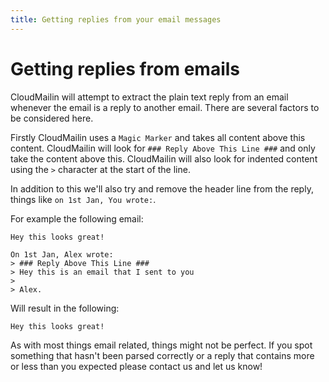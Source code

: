 ```yaml
---
title: Getting replies from your email messages
---
```


# Getting replies from emails

CloudMailin will attempt to extract the plain text reply from an email whenever the email is a reply to another email. There are several factors to be considered here.

Firstly CloudMailin uses a `Magic Marker` and takes all content above this content. CloudMailin will look for `### Reply Above This Line ###` and only take the content above this. CloudMailin will also look for indented content using the `>` character at the start of the line.

In addition to this we'll also try and remove the header line from the reply, things like `on 1st Jan, You wrote:`.

For example the following email:

    Hey this looks great!

    On 1st Jan, Alex wrote:
    > ### Reply Above This Line ###
    > Hey this is an email that I sent to you
    >
    > Alex.

Will result in the following:

    Hey this looks great!


As with most things email related, things might not be perfect. If you spot something that hasn't been parsed correctly or a reply that contains more or less than you expected please contact us and let us know!